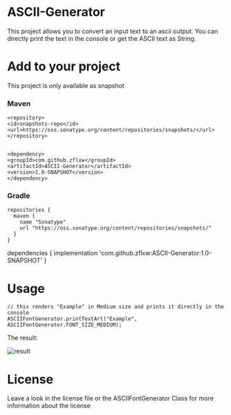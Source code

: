 # ASCII-Generator
This project allows you to convert an input text to an ascii output. You can directly print the text in the console or get the ASCII text as String. 

# Add to your project
This project is only available as snapshot

### Maven

    <repository>
    <id>snapshots-repo</id>
    <url>https://oss.sonatype.org/content/repositories/snapshots/</url>
    </repository>


    <dependency>
    <groupId>com.github.zflxw</groupId>
    <artifactId>ASCII-Generator</artifactId>
    <version>1.0-SNAPSHOT</version>
    </dependency>

### Gradle

    repositories {
      maven {
        name "Sonatype"
        url "https://oss.sonatype.org/content/repositories/snapshots/"
      }
    }

   dependencies {
      implementation 'com.github.zflxw:ASCII-Generator:1.0-SNAPSHOT'
   }

# Usage
    // this renders "Example" in Medium size and prints it directly in the console
    ASCIIFontGenerator.printTextArt("Example", ASCIIFontGenerator.FONT_SIZE_MEDIUM);
 
The result:

![result](https://cdn.discordapp.com/attachments/722499400953233470/792880337071898655/unknown.png)

# License
Leave a look in the license file or the ASCIIFontGenerator Class for more information about the license

